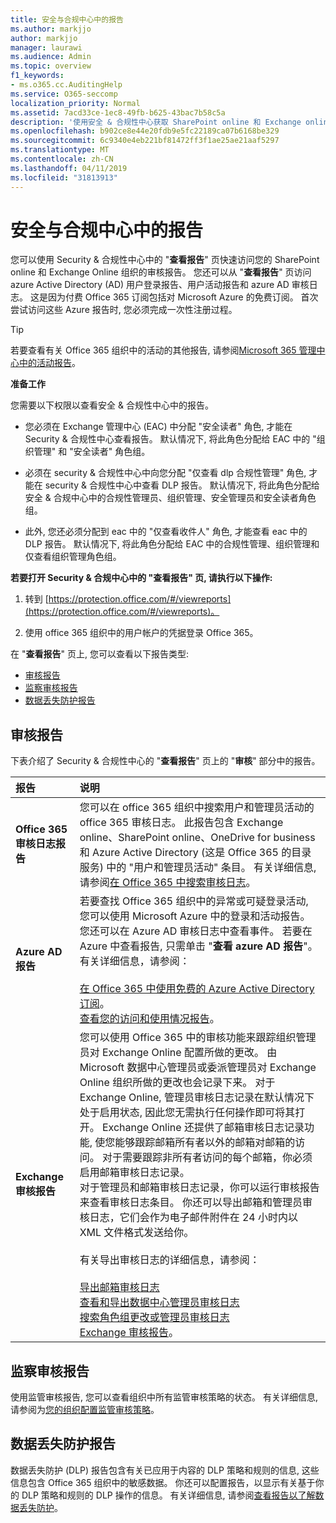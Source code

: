 ```yaml
---
title: 安全与合规中心中的报告
ms.author: markjjo
author: markjjo
manager: laurawi
ms.audience: Admin
ms.topic: overview
f1_keywords:
- ms.o365.cc.AuditingHelp
ms.service: O365-seccomp
localization_priority: Normal
ms.assetid: 7acd33ce-1ec8-49fb-b625-43bac7b58c5a
description: '使用安全 & 合规性中心获取 SharePoint online 和 Exchange online 组织的各种报告, 以及 Azure Active Directory 报告。  '
ms.openlocfilehash: b902ce8e44e20fdb9e5fc22189ca07b6168be329
ms.sourcegitcommit: 6c9340e4eb221bf81472ff3f1ae25ae21aaf5297
ms.translationtype: MT
ms.contentlocale: zh-CN
ms.lasthandoff: 04/11/2019
ms.locfileid: "31813913"
---
```

# <a name="reports-in-the-security--compliance-center"></a>安全与合规中心中的报告

您可以使用 Security & 合规性中心中的 "**查看报告**" 页快速访问您的 SharePoint online 和 Exchange Online 组织的审核报告。 您还可以从 "**查看报告**" 页访问 azure Active Directory (AD) 用户登录报告、用户活动报告和 azure AD 审核日志。 这是因为付费 Office 365 订阅包括对 Microsoft Azure 的免费订阅。 首次尝试访问这些 Azure 报告时, 您必须完成一次性注册过程。 
  
> [!TIP]
> 若要查看有关 Office 365 组织中的活动的其他报告, 请参阅[Microsoft 365 管理中心中的活动报告](https://support.office.com/article/0d6dfb17-8582-4172-a9a9-aed798150263)。 
  
 **准备工作**
  
您需要以下权限以查看安全 & 合规性中心中的报告。
  
- 您必须在 Exchange 管理中心 (EAC) 中分配 "安全读者" 角色, 才能在 Security & 合规性中心查看报告。 默认情况下, 将此角色分配给 EAC 中的 "组织管理" 和 "安全读者" 角色组。
    
- 必须在 security & 合规性中心中向您分配 "仅查看 dlp 合规性管理" 角色, 才能在 security & 合规性中心中查看 DLP 报告。 默认情况下, 将此角色分配给安全 & 合规中心中的合规性管理员、组织管理、安全管理员和安全读者角色组。

- 此外, 您还必须分配到 eac 中的 "仅查看收件人" 角色, 才能查看 eac 中的 DLP 报告。 默认情况下, 将此角色分配给 EAC 中的合规性管理、组织管理和仅查看组织管理角色组。
  
 **若要打开 Security & 合规中心中的 "查看报告" 页, 请执行以下操作:**
  
1. 转到 [https://protection.office.com/#/viewreports](https://protection.office.com/#/viewreports)。
    
2. 使用 office 365 组织中的用户帐户的凭据登录 Office 365。
    
在 "**查看报告**" 页上, 您可以查看以下报告类型: 
  
- [审核报告](#auditing-reports)
- [监察审核报告](#supervisory-review-report)
- [数据丢失防护报告](#data-loss-prevention-reports)
    
## <a name="auditing-reports"></a>审核报告

下表介绍了 Security & 合规性中心的 "**查看报告**" 页上的 "**审核**" 部分中的报告。 
  
|**报告**|**说明**|
|:-----|:-----|
|**Office 365 审核日志报告** <br/> |您可以在 office 365 组织中搜索用户和管理员活动的 office 365 审核日志。 此报告包含 Exchange online、SharePoint online、OneDrive for business 和 Azure Active Directory (这是 Office 365 的目录服务) 中的 "用户和管理员活动" 条目。 有关详细信息, 请参阅[在 Office 365 中搜索审核日志](search-the-audit-log-in-security-and-compliance.md)。  <br/> |
|**Azure AD 报告** <br/> |若要查找 Office 365 组织中的异常或可疑登录活动, 您可以使用 Microsoft Azure 中的登录和活动报告。 您还可以在 Azure AD 审核日志中查看事件。 若要在 Azure 中查看报告, 只需单击 "**查看 azure AD 报告**"。 有关详细信息，请参阅： <br/><br/>[在 Office 365 中使用免费的 Azure Active Directory 订阅](use-your-free-azure-ad-subscription-in-office-365.md)。 <br/> [查看您的访问和使用情况报告](http://go.microsoft.com/fwlink/p/?LinkId=506902)。  <br/> |
|**Exchange 审核报告** <br/> | 您可以使用 Office 365 中的审核功能来跟踪组织管理员对 Exchange Online 配置所做的更改。 由 Microsoft 数据中心管理员或委派管理员对 Exchange Online 组织所做的更改也会记录下来。 对于 Exchange Online, 管理员审核日志记录在默认情况下处于启用状态, 因此您无需执行任何操作即可将其打开。 Exchange Online 还提供了邮箱审核日志记录功能, 使您能够跟踪邮箱所有者以外的邮箱对邮箱的访问。 对于需要跟踪非所有者访问的每个邮箱，你必须启用邮箱审核日志记录。  <br/>  对于管理员和邮箱审核日志记录，你可以运行审核报告来查看审核日志条目。 你还可以导出邮箱和管理员审核日志，它们会作为电子邮件附件在 24 小时内以 XML 文件格式发送给你。 <br/><br/>有关导出审核日志的详细信息，请参阅：  <br/><br/> [导出邮箱审核日志](http://go.microsoft.com/fwlink/p/?LinkID=404104) <br/> [查看和导出数据中心管理员审核日志](http://go.microsoft.com/fwlink/p/?LinkId=404109) <br/> [搜索角色组更改或管理员审核日志](http://go.microsoft.com/fwlink/p/?LinkId=404105) <br/>   [Exchange 审核报告](http://go.microsoft.com/fwlink/p/?LinkID=395232)。  <br/> |
   
## <a name="supervisory-review-report"></a>监察审核报告

使用监管审核报告, 您可以查看组织中所有监管审核策略的状态。 有关详细信息, 请参阅为[您的组织配置监管审核策略](configure-supervision-policies.md)。
  
## <a name="data-loss-prevention-reports"></a>数据丢失防护报告

数据丢失防护 (DLP) 报告包含有关已应用于内容的 DLP 策略和规则的信息, 这些信息包含 Office 365 组织中的敏感数据。 你还可以配置报告，以显示有关基于你的 DLP 策略和规则的 DLP 操作的信息。 有关详细信息, 请参阅[查看报告以了解数据丢失防护](view-the-dlp-reports.md)。
